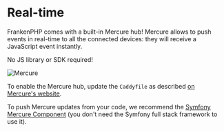 # Real-time

FrankenPHP comes with a built-in Mercure hub!
Mercure allows to push events in real-time to all the connected devices: they will receive a JavaScript event instantly.

No JS library or SDK required!

![Mercure](https://mercure.rocks/static/main.png)

To enable the Mercure hub, update the `Caddyfile` as described [on Mercure's website](https://mercure.rocks/docs/hub/config).

To push Mercure updates from your code, we recommend the [Symfony Mercure Component](https://symfony.com/components/Mercure) (you don't need the Symfony full stack framework to use it).
